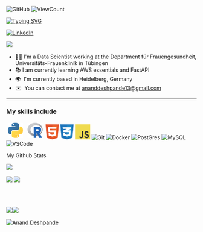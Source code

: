 ![GitHub](https://img.shields.io/github/license/dnanad/dnanad)
![ViewCount](https://bit.ly/dnanad-visits)
                    
<p align="left">
<a href="https://github.com/dnanad">
    <img src="https://readme-typing-svg.demolab.com?font=Georgia&size=18&duration=2000&pause=100&multiline=true&width=500&height=95&lines=Anand+Deshpande;Data+Scientist;Masters+in+Mathematics;AI+%7CMachine+Learning" alt="Typing SVG" />
</a>

<!-- <img align="right" alt="GIF" height="160px" src="https://media.giphy.com/media/Ah3zHH7hvsSB2/giphy.gif" /> -->

[![LinkedIn](https://img.shields.io/badge/LinkedIn-0077B5?style=flat&logo=linkedin&logoColor=white)](https://www.linkedin.com/in/anandbd/)
	
<a href="https://github.com/dnanad">
    <img src="https://github-stats-alpha.vercel.app/api?username=dnanad&cc=22272e&tc=37BCF6&ic=fff&bc=0000">
</a>

- 🧑‍💻  I'm a Data Scientist working at the Department für Frauengesundheit, Universitäts-Frauenklinik in Tübingen
- 📚  I am currently learning AWS essentials and FastAPI
- 🌍  I'm currently based in Heidelberg, Germany
- ✉️  You can contact me at [ananddeshpande13@gmail.com](mailto:ananddeshpande13@gmail.com) 

---
<p align="left">
	
### My skills include

<p align="left">
	<img title="Python" alt="Python" src="https://raw.githubusercontent.com/dnanad/dnanad/master/assets/python.svg" width="40" height="40" style="vertical-align:down; margin:4px"/>
	<img title="R" alt="linux" src="https://raw.githubusercontent.com/dnanad/dnanad/master/assets/r-lang.svg" width="40" height="40" style="vertical-align:down; margin:4px"/>
<!-- 	<img title="MySQL" alt="MySQL" src="https://raw.githubusercontent.com/dnanad/dnanad/master/assets/mysql.svg" width="40" height="40" style="vertical-align:down; margin:4px"/> -->
	<a margin="10" href="https://developer.mozilla.org/en-US/docs/Web/HTML" target="_blank"><img title="HTML" alt="HTML" margin="10px" height="40" src="https://raw.githubusercontent.com/dnanad/dnanad/master/assets/html.svg" alt="html"></a>
       <a margin="10" href="https://developer.mozilla.org/en-US/docs/Web/CSS" target="_blank"><img title="CSS" alt="CSS" margin="10px" height="40" src="https://raw.githubusercontent.com/dnanad/dnanad/master/assets/css.svg" alt="css"></a>
       <a margin="10" href="https://developer.mozilla.org/en-US/docs/Web/JavaScript" target="_blank"><img title="JavaScript" alt="JavaScript" margin="10px" height="40" src="https://raw.githubusercontent.com/dnanad/dnanad/master/assets/javascript.svg" alt="javascript"></a>
<!-- 	<img title="latex" alt="latex" src="https://raw.githubusercontent.com/dnanad/dnanad/master/assets/latex.png" width="70" height="40" style="vertical-align:down; margin:4px"/> -->
<img title="Git" alt="Git" src="https://camo.githubusercontent.com/2297aeb5bcb2b38bb190fcae27e1bf9b0fe08699446c23d48585443881bce4c3/68747470733a2f2f63646e2e69636f6e73636f75742e636f6d2f69636f6e2f667265652f706e672d3132382f6769742d31382d313137353231392e706e67" width="40" height="40" style="vertical-align:down; margin:4px>

<img height="50" src="https://user-images.githubusercontent.com/25181517/192158606-7c2ef6bd-6e04-47cf-b5bc-da2797cb5bda.png" alt="bash" title="bash" />
<img height="50" src="https://user-images.githubusercontent.com/25181517/117207330-263ba280-adf4-11eb-9b97-0ac5b40bc3be.png" alt="Docker" title="Docker" />

<img height="50" src="https://user-images.githubusercontent.com/25181517/117208740-bfb78400-adf5-11eb-97bb-09072b6bedfc.png" alt="PostGres" title="PostGres" />
<img height="50" src="https://user-images.githubusercontent.com/25181517/183896128-ec99105a-ec1a-4d85-b08b-1aa1620b2046.png" alt="MySQL" title="MySQL" />

<img height="40" src="https://user-images.githubusercontent.com/25181517/192108891-d86b6220-e232-423a-bf5f-90903e6887c3.png" alt="VSCode" title="VSCode" />
<br/>

</p>

My Github Stats

![](http://github-profile-summary-cards.vercel.app/api/cards/profile-details?username=dnanad&theme=dracula) 

![](http://github-profile-summary-cards.vercel.app/api/cards/repos-per-language?username=dnanad&theme=dracula) 
![](http://github-profile-summary-cards.vercel.app/api/cards/most-commit-language?username=dnanad&theme=dracula)


<div align="center">
<br />
<br />
<!--<img src="https://github-readme-stats.vercel.app/api/top-langs/?username=dnanad&layout=compact&theme=dark&bg_color=0A0A0A" alt="Anand Deshpande's Top Languages"/>-->

														

<div align="left">

<!-- ## &#x1f4c8; GitHub Stats -->
<!-- <a href="https://github.com/dnanad/dnanad">
  <img align="center" src="https://github-readme-stats.vercel.app/api/top-langs/?username=dnanad&hide=java,html,tex&&line_height=20&title_color=7A7ADB&icon_color=2234AE&text_color=D3D3D3&bg_color=0,000000,130F40"/>
</a>
</br> -->
</p>
<!--<img align="center" src="https://github-readme-stats.vercel.app/api?username=dnanad&include_all_commits=true&count_private=true&show_icons=true&line_height=20&title_color=7A7ADB&icon_color=2234AE&text_color=D3D3D3&bg_color=0,000000,130F40" alt="Anand's Github Stats"> -->

<a href="https://github.com/dnanad">
<img align="left" src="https://github-readme-streak-stats.herokuapp.com/?user=dnanad&theme=blueberry" /> 
</a>
</p>

<img src="https://user-images.githubusercontent.com/73097560/115834477-dbab4500-a447-11eb-908a-139a6edaec5c.gif"></a>

<p align="left">
<a href="https://github.com/dnanad"><img src="https://github-profile-summary-cards.vercel.app/api/cards/profile-details?username=dnanad&theme=tokyonight&hide_border=true"  width="520" alt="Anand Deshpande"/></a> 

<!--
<br>
Currently Coding & Listening to:

[![spotify-github-profile](https://spotify-github-profile.vercel.app/api/view?uid=31oolpgkzy2xthip4dac6gcfm42m&cover_image=true&theme=novatorem&show_offline=false&background_color=121212)](https://github.com/dnanad/spotify-github-profile)
-->
